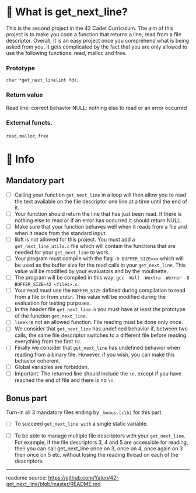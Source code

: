 

# 🚀 What is get_next_line?

This is the second project in the 42 Cadet Curriculum. The aim of this project is to make you code a function that returns a line, read from a file descriptor. Overall, it is an easy project once you comprehend what is being asked from you. It gets complicated by the fact that you are only allowed to use the following functions: read, malloc and free.

### Prototype
`char *get_next_line(int fd);`
### Return value
Read line: correct behavior
NULL: nothing else to read or an error occurred
### External functs.
`read`, `malloc`, `free`

# :bookmark_tabs: Info

## Mandatory part

- [ ] Calling your function `get_next_line` in a loop will then allow you to read the text available on the file descriptor one line at a time until the end of it.
- [ ] Your function should return the line that has just been read. If there is nothing else to read or if an error has occurred it should return NULL.
- [ ] Make sure that your function behaves well when it reads from a file and when it reads from the standard input.
- [ ] libft is not allowed for this project. You must add a `get_next_line_utils.c` file which will contain the functions that are needed for your `get_next_line` to work.
- [ ] Your program must compile with the flag `-D BUFFER_SIZE=xx` which will be used as the buffer size for the read calls in your `get_next_line`. This value will be modified by your evaluators and by the moulinette.
- [ ] The program will be compiled in this way: `gcc -Wall -Wextra -Werror -D BUFFER_SIZE=42 <files>.c`.
- [ ] Your read must use the `BUFFER_SIZE` defined during compilation to read from a file or from `stdin`. This value will be modified during the evaluation for testing purposes.
- [ ] In the header file `get_next_line.h` you must have at least the prototype of the function `get_next_line.`
- [ ] `lseek` is not an allowed function. File reading must be done only once.
- [ ] We consider that `get_next_line` has undefined behavior if, between two calls, the same file descriptor switches to a different file before reading everything from the first `fd`.
- [ ] Finally we consider that `get_next_line` has undefined behavior when reading from a binary file. However, if you wish, you can make this behavior coherent.
- [ ] Global variables are forbidden.
- [ ] Important: The returned line should include the `\n`, except if you have reached the end of file and there is no `\n`.

## Bonus part
Turn-in all 3 mandatory files ending by `_bonus.[c\h]` for this part.
- [ ] To succeed `get_next_line with` a single static variable.
- [ ] To be able to manage multiple file descriptors with your `get_next_line`. For example, if the file descriptors 3, 4 and 5 are accessible for reading, then you can call get_next_line once on 3, once on 4, once again on 3 then once on 5 etc. without losing the reading thread on each of the descriptors.


---

reademe source: https://github.com/Yaten/42-get_next_line/blob/master/README.md